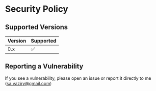 # Security Policy

## Supported Versions

| Version | Supported          |
| ------- | ------------------ |
| 0.x     | :white_check_mark: |

## Reporting a Vulnerability

If you see a vulnerability, please open an issue or report it directly to me (sa.vaziry@gmail.com) 
